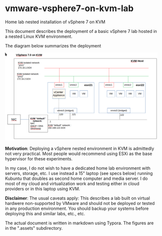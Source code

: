 # vmware-vsphere7-on-kvm-lab
Home lab nested installation of vSphere 7 on KVM

This document describes the deployment of a basic vSphere  7  lab hosted in a nested  Linux KVM environment.

The diagram below summarizes the deployment

<img src="README.assets/Deployment diagram vSphere 7.0.png" alt="Deployment Diagram - vSphere 7.0" style="zoom:75%;" />

**Motivation**:  Deploying a vSphere nested environment in KVM is admittedly not very practical.   Most people would recommend using ESXi as the base hypervisor for these experiments.   

In my case, I do not wish to have a dedicated home lab environment with servers, storage, etc.   I use instead  a 15" laptop (see specs below) running Kubuntu  that doubles as  second home computer and media server.  I do most of my cloud and virtualization work and testing either in cloud providers or in this laptop using KVM.

**Disclaimer**: The usual caveats apply:  This describes a lab built on virtual hardwere non-supported by VMware and should not be deployed or tested in any production environment.   You should backup your systems before deploying this and similar labs, etc., etc. 

The actual document is written in markdown using Typora.  The figures are in the ".assets" subdirectory.
